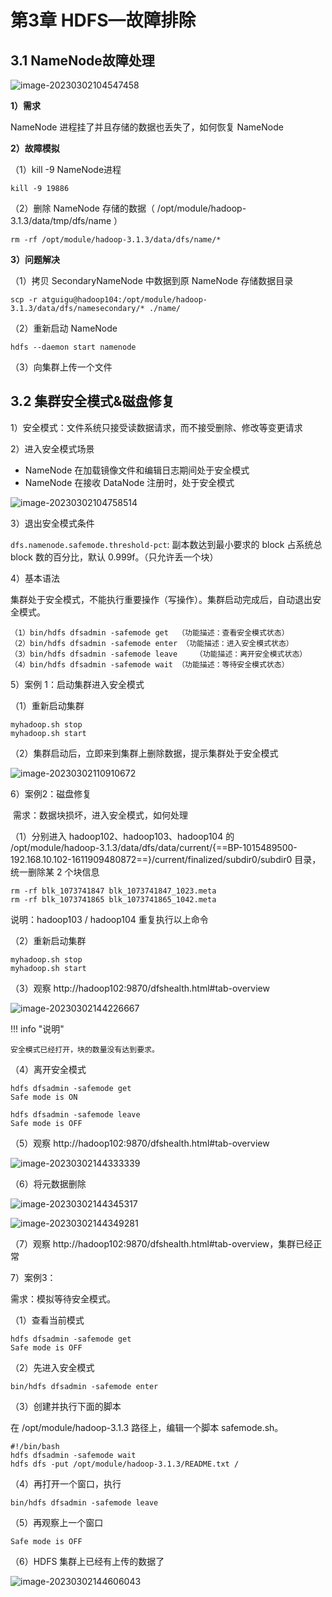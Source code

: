 # 第3章 HDFS—故障排除

## 3.1 NameNode故障处理

![image-20230302104547458](https://cos.gump.cloud/uPic/image-20230302104547458.png)

**1）需求**

NameNode 进程挂了并且存储的数据也丢失了，如何恢复 NameNode

**2）故障模拟**

（1）kill -9 NameNode进程

```shell
kill -9 19886
```

（2）删除 NameNode 存储的数据（ /opt/module/hadoop-3.1.3/data/tmp/dfs/name ）

```shell
rm -rf /opt/module/hadoop-3.1.3/data/dfs/name/*
```

**3）问题解决**

（1）拷贝 SecondaryNameNode 中数据到原 NameNode 存储数据目录

```shell
scp -r atguigu@hadoop104:/opt/module/hadoop-3.1.3/data/dfs/namesecondary/* ./name/
```

（2）重新启动 NameNode

```shell
hdfs --daemon start namenode
```

（3）向集群上传一个文件

## 3.2 集群安全模式&磁盘修复

1）安全模式：文件系统只接受读数据请求，而不接受删除、修改等变更请求

2）进入安全模式场景

- NameNode 在加载镜像文件和编辑日志期间处于安全模式
- NameNode 在接收 DataNode 注册时，处于安全模式

![image-20230302104758514](https://cos.gump.cloud/uPic/image-20230302104758514.png)

3）退出安全模式条件

`dfs.namenode.safemode.threshold-pct`: 副本数达到最小要求的 block 占系统总 block 数的百分比，默认 0.999f。（只允许丢一个块）

4）基本语法

集群处于安全模式，不能执行重要操作（写操作）。集群启动完成后，自动退出安全模式。

```shell
（1）bin/hdfs dfsadmin -safemode get	（功能描述：查看安全模式状态）
（2）bin/hdfs dfsadmin -safemode enter （功能描述：进入安全模式状态）
（3）bin/hdfs dfsadmin -safemode leave	（功能描述：离开安全模式状态）
（4）bin/hdfs dfsadmin -safemode wait	（功能描述：等待安全模式状态）
```

5）案例 1：启动集群进入安全模式

（1）重新启动集群

```shell
myhadoop.sh stop
myhadoop.sh start
```

（2）集群启动后，立即来到集群上删除数据，提示集群处于安全模式

![image-20230302110910672](https://cos.gump.cloud/uPic/image-20230302110910672.png)

6）案例2：磁盘修复

​	需求：数据块损坏，进入安全模式，如何处理

（1）分别进入 hadoop102、hadoop103、hadoop104 的 /opt/module/hadoop-3.1.3/data/dfs/data/current/{==BP-1015489500-192.168.10.102-1611909480872==}/current/finalized/subdir0/subdir0 目录，统一删除某 2 个块信息

```shell
rm -rf blk_1073741847 blk_1073741847_1023.meta
rm -rf blk_1073741865 blk_1073741865_1042.meta
```

说明：hadoop103 / hadoop104 重复执行以上命令

（2）重新启动集群

```shell
myhadoop.sh stop
myhadoop.sh start
```

（3）观察 http://hadoop102:9870/dfshealth.html#tab-overview

![image-20230302144226667](https://cos.gump.cloud/uPic/image-20230302144226667.png)

!!! info "说明"

    安全模式已经打开，块的数量没有达到要求。

（4）离开安全模式

```shell
hdfs dfsadmin -safemode get
Safe mode is ON

hdfs dfsadmin -safemode leave
Safe mode is OFF
```

（5）观察 http://hadoop102:9870/dfshealth.html#tab-overview

![image-20230302144333339](https://cos.gump.cloud/uPic/image-20230302144333339.png)

（6）将元数据删除

![image-20230302144345317](https://cos.gump.cloud/uPic/image-20230302144345317.png)

![image-20230302144349281](https://cos.gump.cloud/uPic/image-20230302144349281.png)

（7）观察 http://hadoop102:9870/dfshealth.html#tab-overview，集群已经正常

7）案例3：

需求：模拟等待安全模式。

（1）查看当前模式

```shell
hdfs dfsadmin -safemode get
Safe mode is OFF
```

（2）先进入安全模式

```shell
bin/hdfs dfsadmin -safemode enter
```

（3）创建并执行下面的脚本

在 /opt/module/hadoop-3.1.3 路径上，编辑一个脚本 safemode.sh。

```shell title="safemode.sh"
#!/bin/bash
hdfs dfsadmin -safemode wait
hdfs dfs -put /opt/module/hadoop-3.1.3/README.txt /
```

（4）再打开一个窗口，执行

```shell
bin/hdfs dfsadmin -safemode leave
```

（5）再观察上一个窗口

```shell
Safe mode is OFF
```

（6）HDFS 集群上已经有上传的数据了

![image-20230302144606043](https://cos.gump.cloud/uPic/image-20230302144606043.png)
